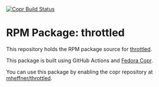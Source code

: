 [![Copr Build Status](https://copr.fedorainfracloud.org/coprs/mheffner/throttled/package/throttled/status_image/last_build.png)](https://copr.fedorainfracloud.org/coprs/mheffner/throttled/)
# RPM Package: throttled

This repository holds the RPM package source for [throttled](https://github.com/erpalma/throttled).

This package is built using GitHub Actions and [Fedora Copr](https://copr.fedorainfracloud.org/).

You can use this package by enabling the copr repository at [mheffner/throttled](https://copr.fedorainfracloud.org/coprs/mheffner/throttled/).
